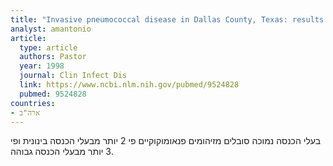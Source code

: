 ```yaml
---
title: "Invasive pneumococcal disease in Dallas County, Texas: results from population-based surveillance in 1995"
analyst: amantonio
article:
  type: article
  authors: Pastor
  year: 1998
  journal: Clin Infect Dis
  link: https://www.ncbi.nlm.nih.gov/pubmed/9524828
  pubmed: 9524828
countries:
- ארה"ב
---
```


בעלי הכנסה נמוכה סובלים מזיהומים פנאומוקוקיים פי 2 יותר מבעלי הכנסה בינונית ופי 3 יותר מבעלי הכנסה גבוהה.
